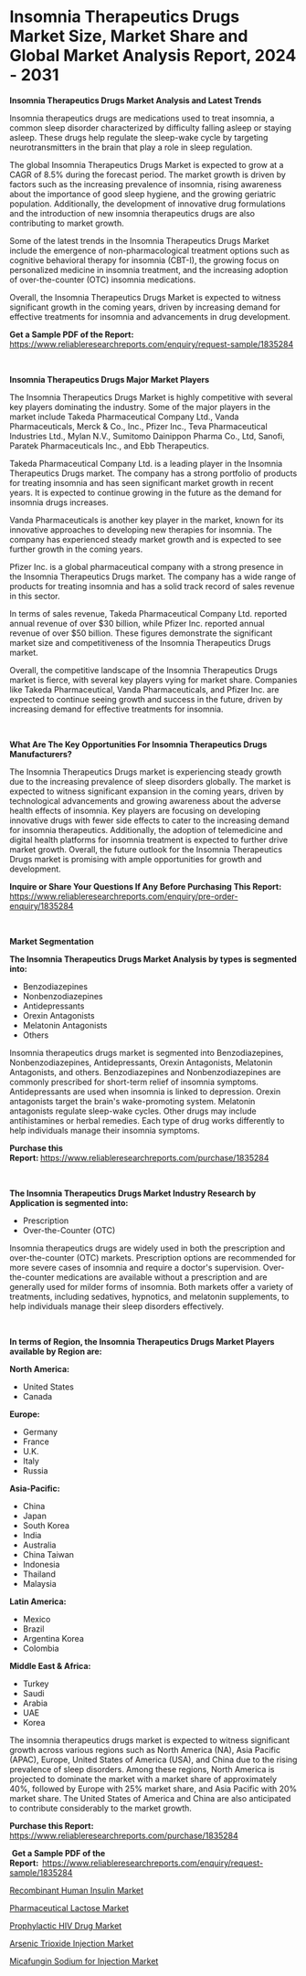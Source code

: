 <p><h1>Insomnia Therapeutics Drugs Market Size, Market Share and Global Market Analysis Report, 2024 - 2031</h1></p><p><strong>Insomnia Therapeutics Drugs Market Analysis and Latest Trends</strong></p>
<p><p>Insomnia therapeutics drugs are medications used to treat insomnia, a common sleep disorder characterized by difficulty falling asleep or staying asleep. These drugs help regulate the sleep-wake cycle by targeting neurotransmitters in the brain that play a role in sleep regulation.</p><p>The global Insomnia Therapeutics Drugs Market is expected to grow at a CAGR of 8.5% during the forecast period. The market growth is driven by factors such as the increasing prevalence of insomnia, rising awareness about the importance of good sleep hygiene, and the growing geriatric population. Additionally, the development of innovative drug formulations and the introduction of new insomnia therapeutics drugs are also contributing to market growth.</p><p>Some of the latest trends in the Insomnia Therapeutics Drugs Market include the emergence of non-pharmacological treatment options such as cognitive behavioral therapy for insomnia (CBT-I), the growing focus on personalized medicine in insomnia treatment, and the increasing adoption of over-the-counter (OTC) insomnia medications.</p><p>Overall, the Insomnia Therapeutics Drugs Market is expected to witness significant growth in the coming years, driven by increasing demand for effective treatments for insomnia and advancements in drug development.</p></p>
<p><strong>Get a Sample PDF of the Report:&nbsp;</strong> <a href="https://www.reliableresearchreports.com/enquiry/request-sample/1835284">https://www.reliableresearchreports.com/enquiry/request-sample/1835284</a></p>
<p>&nbsp;</p>
<p><strong>Insomnia Therapeutics Drugs Major Market Players</strong></p>
<p><p>The Insomnia Therapeutics Drugs Market is highly competitive with several key players dominating the industry. Some of the major players in the market include Takeda Pharmaceutical Company Ltd., Vanda Pharmaceuticals, Merck & Co., Inc., Pfizer Inc., Teva Pharmaceutical Industries Ltd., Mylan N.V., Sumitomo Dainippon Pharma Co., Ltd, Sanofi, Paratek Pharmaceuticals Inc., and Ebb Therapeutics.</p><p>Takeda Pharmaceutical Company Ltd. is a leading player in the Insomnia Therapeutics Drugs market. The company has a strong portfolio of products for treating insomnia and has seen significant market growth in recent years. It is expected to continue growing in the future as the demand for insomnia drugs increases.</p><p>Vanda Pharmaceuticals is another key player in the market, known for its innovative approaches to developing new therapies for insomnia. The company has experienced steady market growth and is expected to see further growth in the coming years.</p><p>Pfizer Inc. is a global pharmaceutical company with a strong presence in the Insomnia Therapeutics Drugs market. The company has a wide range of products for treating insomnia and has a solid track record of sales revenue in this sector.</p><p>In terms of sales revenue, Takeda Pharmaceutical Company Ltd. reported annual revenue of over $30 billion, while Pfizer Inc. reported annual revenue of over $50 billion. These figures demonstrate the significant market size and competitiveness of the Insomnia Therapeutics Drugs market.</p><p>Overall, the competitive landscape of the Insomnia Therapeutics Drugs market is fierce, with several key players vying for market share. Companies like Takeda Pharmaceutical, Vanda Pharmaceuticals, and Pfizer Inc. are expected to continue seeing growth and success in the future, driven by increasing demand for effective treatments for insomnia.</p></p>
<p>&nbsp;</p>
<p><strong>What Are The Key Opportunities For Insomnia Therapeutics Drugs Manufacturers?</strong></p>
<p><p>The Insomnia Therapeutics Drugs market is experiencing steady growth due to the increasing prevalence of sleep disorders globally. The market is expected to witness significant expansion in the coming years, driven by technological advancements and growing awareness about the adverse health effects of insomnia. Key players are focusing on developing innovative drugs with fewer side effects to cater to the increasing demand for insomnia therapeutics. Additionally, the adoption of telemedicine and digital health platforms for insomnia treatment is expected to further drive market growth. Overall, the future outlook for the Insomnia Therapeutics Drugs market is promising with ample opportunities for growth and development.</p></p>
<p><strong>Inquire or Share Your Questions If Any Before Purchasing This Report:</strong> <a href="https://www.reliableresearchreports.com/enquiry/pre-order-enquiry/1835284">https://www.reliableresearchreports.com/enquiry/pre-order-enquiry/1835284</a></p>
<p>&nbsp;</p>
<p><strong>Market Segmentation</strong></p>
<p><strong>The Insomnia Therapeutics Drugs Market Analysis by types is segmented into:</strong></p>
<p><ul><li>Benzodiazepines</li><li>Nonbenzodiazepines</li><li>Antidepressants</li><li>Orexin Antagonists</li><li>Melatonin Antagonists</li><li>Others</li></ul></p>
<p><p>Insomnia therapeutics drugs market is segmented into Benzodiazepines, Nonbenzodiazepines, Antidepressants, Orexin Antagonists, Melatonin Antagonists, and others. Benzodiazepines and Nonbenzodiazepines are commonly prescribed for short-term relief of insomnia symptoms. Antidepressants are used when insomnia is linked to depression. Orexin antagonists target the brain's wake-promoting system. Melatonin antagonists regulate sleep-wake cycles. Other drugs may include antihistamines or herbal remedies. Each type of drug works differently to help individuals manage their insomnia symptoms.</p></p>
<p><strong>Purchase this Report:&nbsp;</strong><a href="https://www.reliableresearchreports.com/purchase/1835284">https://www.reliableresearchreports.com/purchase/1835284</a></p>
<p>&nbsp;</p>
<p><strong>The Insomnia Therapeutics Drugs Market Industry Research by Application is segmented into:</strong></p>
<p><ul><li>Prescription</li><li>Over-the-Counter (OTC)</li></ul></p>
<p><p>Insomnia therapeutics drugs are widely used in both the prescription and over-the-counter (OTC) markets. Prescription options are recommended for more severe cases of insomnia and require a doctor's supervision. Over-the-counter medications are available without a prescription and are generally used for milder forms of insomnia. Both markets offer a variety of treatments, including sedatives, hypnotics, and melatonin supplements, to help individuals manage their sleep disorders effectively.</p></p>
<p>&nbsp;</p>
<p><strong>In terms of Region, the Insomnia Therapeutics Drugs Market Players available by Region are:</strong></p>
<p>
    <p> <strong> North America: </strong>
        <ul>
            <li>United States</li>
            <li>Canada</li>
        </ul>
        </p> 
    <p> <strong> Europe: </strong>
        <ul>
            <li>Germany</li>
            <li>France</li>
            <li>U.K.</li>
            <li>Italy</li>
            <li>Russia</li>
        </ul>
        </p> 
    <p> <strong> Asia-Pacific: </strong>
        <ul>
            <li>China</li>
            <li>Japan</li>
            <li>South Korea</li>
            <li>India</li>
            <li>Australia</li>
            <li>China Taiwan</li>
            <li>Indonesia</li>
            <li>Thailand</li>
            <li>Malaysia</li>
        </ul>
        </p> 
    <p> <strong> Latin America: </strong>
        <ul>
            <li>Mexico</li>
            <li>Brazil</li>
            <li>Argentina Korea</li>
            <li>Colombia</li>
        </ul>
        </p> 
    <p> <strong> Middle East & Africa: </strong>
        <ul>
            <li>Turkey</li>
            <li>Saudi</li>
            <li>Arabia</li>
            <li>UAE</li>
            <li>Korea</li>
        </ul>
    </p>
    </p>
<p><p>The insomnia therapeutics drugs market is expected to witness significant growth across various regions such as North America (NA), Asia Pacific (APAC), Europe, United States of America (USA), and China due to the rising prevalence of sleep disorders. Among these regions, North America is projected to dominate the market with a market share of approximately 40%, followed by Europe with 25% market share, and Asia Pacific with 20% market share. The United States of America and China are also anticipated to contribute considerably to the market growth.</p></p>
<p><strong>Purchase this Report: </strong><a href="https://www.reliableresearchreports.com/purchase/1835284">https://www.reliableresearchreports.com/purchase/1835284</a></p>
<p>&nbsp;<strong>Get a Sample PDF of the Report:&nbsp;&nbsp;</strong><a href="https://www.reliableresearchreports.com/enquiry/request-sample/1835284">https://www.reliableresearchreports.com/enquiry/request-sample/1835284</a></p>
<p><strong></strong></p>
<p><p><a href="https://medium.com/@jaredkiehn7567/recombinant-human-insulin-market-share-evolution-and-market-growth-trends-2024-2031-ddaf4b906080">Recombinant Human Insulin Market</a></p><p><a href="https://medium.com/@bonniehoppe2023/pharmaceutical-lactose-market-insights-into-market-cagr-market-trends-and-growth-strategies-f9ab543dcdf7">Pharmaceutical Lactose Market</a></p><p><a href="https://medium.com/@bonniehoppe2023/prophylactic-hiv-drug-market-size-cagr-trends-2024-2030-cbe2893f473d">Prophylactic HIV Drug Market</a></p><p><a href="https://medium.com/@bonniehoppe2023/arsenic-trioxide-injection-market-size-cagr-trends-2024-2030-b912ddbec9a8">Arsenic Trioxide Injection Market</a></p><p><a href="https://medium.com/@bonniehoppe2023/micafungin-sodium-for-injection-nbsp-market-focuses-on-market-share-size-and-projected-forecast-1e35d69d73ab">Micafungin Sodium for Injection Market</a></p></p>